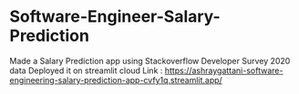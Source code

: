 # Software-Engineer-Salary-Prediction
Made a Salary Prediction app using Stackoverflow Developer Survey 2020 data
Deployed it on streamlit cloud 
Link : https://ashraygattani-software-engineering-salary-prediction-app-cvfy1q.streamlit.app/
